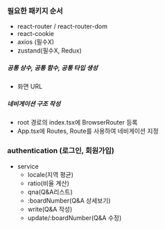### 필요한 패키지 순서
- react-router / react-router-dom
- react-cookie
- axios (필수X)
- zustand(필수X, Redux)

##### 공통 상수, 공통 함수, 공통 타입 생성
- 화면 URL

##### 네비게이션 구조 작성
- root 경로의 index.tsx에 BrowserRouter 등록
- App.tsx에 Routes, Route를 사용하여 네비게이션 지정

### authentication (로그인, 회원가입)
- service
   - locale(지역 평균)
   - ratio(비율 계산)
   - qna(Q&A리스트)
    - :boardNumber(Q&A 상세보기)
    - write(Q&A 작성)
    - update/:boardNumber(Q&A 수정)
